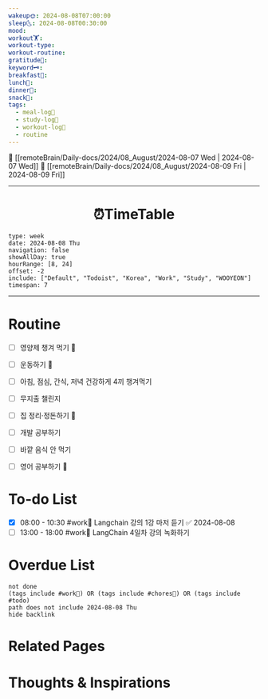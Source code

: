 ```yaml
---
wakeup🌞: 2024-08-08T07:00:00
sleep🌜: 2024-08-08T00:30:00
mood: 
workout🏋️: 
workout-type: 
workout-routine: 
gratitude🙏: 
keyword🗝️: 
breakfast🍳: 
lunch🍚: 
dinner🥗: 
snack🍬: 
tags:
  - meal-log📝
  - study-log📓
  - workout-log💪
  - routine
---
```


🔺 [[remoteBrain/Daily-docs/2024/08_August/2024-08-07 Wed | 2024-08-07 Wed]]
🔻 [[remoteBrain/Daily-docs/2024/08_August/2024-08-09 Fri | 2024-08-09 Fri]]
___
<h1> <center>⏰TimeTable </center> </h1>

```gEvent
type: week
date: 2024-08-08 Thu
navigation: false
showAllDay: true
hourRange: [8, 24]
offset: -2
include: ["Default", "Todoist", "Korea", "Work", "Study", "WOOYEON"]
timespan: 7
```

--- 


# Routine 

- [ ] 영양제 챙겨 먹기 🔼 
- [ ] 운동하기 🔼
- [ ] 아침, 점심, 간식, 저녁 건강하게 4끼 챙겨먹기
- [ ] 무지출 챌린지 
- [ ] 집 정리·정돈하기 🔼
- [ ] 개발 공부하기
- [ ] 바깥 음식 안 먹기 
- [ ] 영어 공부하기 🔼 


# To-do List

- [x] 08:00 - 10:30 #work💼 Langchain 강의 1강 마저 듣기 ✅ 2024-08-08
- [ ] 13:00 - 18:00 #work💼 LangChain 4일차 강의 녹화하기
# Overdue List
```tasks
not done
(tags include #work💼) OR (tags include #chores🧺) OR (tags include #todo)
path does not include 2024-08-08 Thu
hide backlink
```

# Related Pages



# Thoughts & Inspirations

